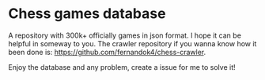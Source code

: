 # Chess games database

A repository with 300k+ officially games in json format. I hope it can be helpful in someway to you. The crawler repository if you wanna know how it been done is: https://github.com/fernandok4/chess-crawler.

Enjoy the database and any problem, create a issue for me to solve it!
